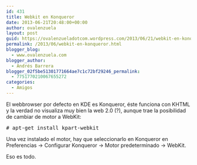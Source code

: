 ```yaml
---
id: 431
title: Webkit en Konqueror
date: 2013-06-21T20:48:00+00:00
author: ovalenzuela
layout: post
guid: https://ovalenzueladotcom.wordpress.com/2013/06/21/webkit-en-konqueror
permalink: /2013/06/webkit-en-konqueror.html
blogger_blog:
  - www.ovalenzuela.com
blogger_author:
  - Andrés Barrera
blogger_02f5be51301771664ae7c1c72bf29246_permalink:
  - 7751770210067655272
categories:
  - Amigos
---
```

El webbrowser por defecto en KDE es Konqueror, éste funciona con KHTML y la verdad no visualiza muy bien la web 2.0 (?), aunque trae la posibilidad de cambiar de motor a WebKit:

<pre># apt-get install kpart-webkit</pre>

Una vez instalado el motor, hay que seleccionarlo en Konqueror en Preferencias -> Configurar Konqueror -> Motor predeterminado -> WebKit.

Eso es todo.